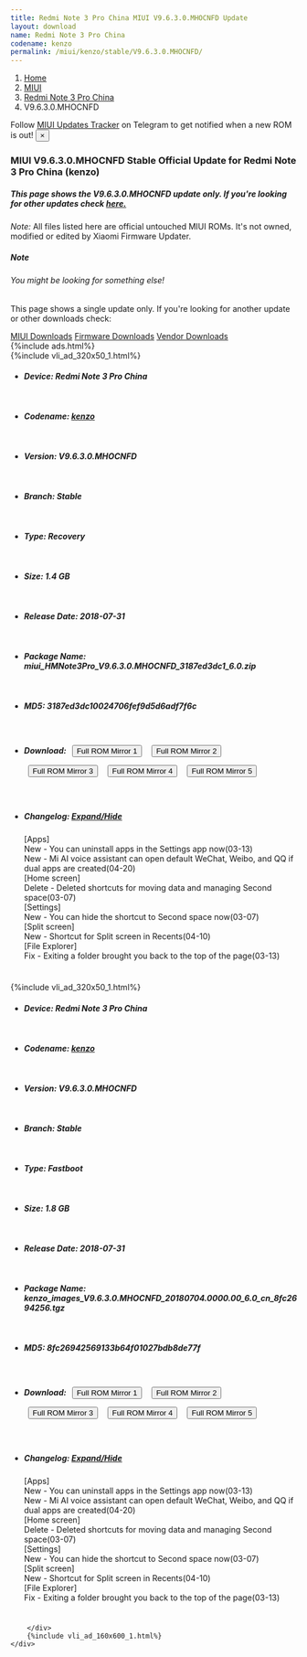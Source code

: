 ```yaml
---
title: Redmi Note 3 Pro China MIUI V9.6.3.0.MHOCNFD Update
layout: download
name: Redmi Note 3 Pro China
codename: kenzo
permalink: /miui/kenzo/stable/V9.6.3.0.MHOCNFD/
---
```

<nav aria-label="breadcrumb">
    <ol class="breadcrumb">
        <li class="breadcrumb-item"><a href="/">Home</a></li>
        <li class="breadcrumb-item"><a href="/miui/">MIUI</a></li>
        <li class="breadcrumb-item"><a href="/miui/kenzo/">Redmi Note 3 Pro China</a></li>
        <li class="breadcrumb-item active" aria-current="page">V9.6.3.0.MHOCNFD</li>
    </ol>
</nav>
<div class="alert alert-primary alert-dismissible fade show" role="alert">
    Follow <a href="https://t.me/MIUIUpdatesTracker" class="alert-link">MIUI Updates Tracker</a> on Telegram to get
    notified when a new ROM is out!
    <button type="button" class="close" data-dismiss="alert" aria-label="Close">
        <span aria-hidden="true">&times;</span>
    </button>
</div>
<div class="col-12 mx-auto">
    <h3 class="title bg-light p-2 rounded">MIUI V9.6.3.0.MHOCNFD Stable Official Update for Redmi Note 3 Pro China (kenzo)</h3>
    <h5>This page shows the V9.6.3.0.MHOCNFD update only. If you're looking for other updates check
        <a href="/miui/kenzo/">here.</a></h5>
    <p><i>Note: </i>All files listed here are official untouched MIUI ROMs.
        It's not owned, modified or edited by Xiaomi Firmware Updater.</p>
    <div class="card">
        <div class="card-body">
            <h5 class="card-title">Note</h5>
            <h6 class="card-subtitle mb-2 text-muted">You might be looking for something else!</h6>
            <p class="card-text">This page shows a single update only.
                If you're looking for another update or other downloads check:</p>
            <a href="/miui/" class="card-link">MIUI Downloads</a>
            <a href="/firmware/" class="card-link">Firmware Downloads</a>
            <a href="/vendor/" class="card-link">Vendor Downloads</a>
        </div>
    </div>
    {%include ads.html%}
    <div class="row justify-content-center">
        <div class="col-10" id="downloads">
                    <div class="card card-body">
            {%include vli_ad_320x50_1.html%}
            <ul class="list-unstyled">
                <li style="padding-bottom: 10px;">
                    <h5><b>Device: </b>Redmi Note 3 Pro China</h5>
                </li>
                <li style="padding-bottom: 10px;">
                    <h5><b>Codename: </b> <a href="/miui/kenzo/" target="_blank">kenzo</a> </h5>
                </li>
                <li style="padding-bottom: 10px;">
                    <h5><b>Version: </b>V9.6.3.0.MHOCNFD</h5>
                </li>
                <li style="padding-bottom: 10px;">
                    <h5><b>Branch: </b>Stable</h5>
                </li>
                <li style="padding-bottom: 10px;">
                    <h5><b>Type: </b>Recovery</h5>
                </li>
                <li style="padding-bottom: 10px;">
                    <h5><b>Size: </b>1.4 GB</h5>
                </li>
                <li style="padding-bottom: 10px;">
                    <h5><b>Release Date: </b>2018-07-31</h5>
                </li>
                <li style="padding-bottom: 10px;">
                    <h5><b>Package Name: </b><span id="filename" class="text-dark">miui_HMNote3Pro_V9.6.3.0.MHOCNFD_3187ed3dc1_6.0.zip</span></h5>
                </li>
                <li style="padding-bottom: 10px;">
                    <h5><b>MD5: </b><span id="md5" class="text-muted">3187ed3dc10024706fef9d5d6adf7f6c</span></h5>
                </li>
                <li style="padding-bottom: 10px;">
                    <h5><b>Download: </b> <button type="button" id="download" class="btn btn-primary" style="margin: 7px;" onclick="window.open('https://cdn-ota.azureedge.net/V9.6.3.0.MHOCNFD/miui_HMNote3Pro_V9.6.3.0.MHOCNFD_3187ed3dc1_6.0.zip', '_blank');"><i class="fa fa-download"></i> Full ROM Mirror 1</button> <button type="button" id="download" class="btn btn-primary" style="margin: 7px;" onclick="window.open('https://cdnorg.d.miui.com/V9.6.3.0.MHOCNFD/miui_HMNote3Pro_V9.6.3.0.MHOCNFD_3187ed3dc1_6.0.zip', '_blank');"><i class="fa fa-download"></i> Full ROM Mirror 2</button> <button type="button" id="download" class="btn btn-primary" style="margin: 7px;" onclick="window.open('https://bn.d.miui.com/V9.6.3.0.MHOCNFD/miui_HMNote3Pro_V9.6.3.0.MHOCNFD_3187ed3dc1_6.0.zip', '_blank');"><i class="fa fa-download"></i> Full ROM Mirror 3</button> <button type="button" id="download" class="btn btn-primary" style="margin: 7px;" onclick="window.open('https://bigota.d.miui.com/V9.6.3.0.MHOCNFD/miui_HMNote3Pro_V9.6.3.0.MHOCNFD_3187ed3dc1_6.0.zip', '_blank');"><i class="fa fa-download"></i> Full ROM Mirror 4</button> <button type="button" id="download" class="btn btn-primary" style="margin: 7px;" onclick="window.open('https://hugeota.d.miui.com/V9.6.3.0.MHOCNFD/miui_HMNote3Pro_V9.6.3.0.MHOCNFD_3187ed3dc1_6.0.zip', '_blank');"><i class="fa fa-download"></i> Full ROM Mirror 5</button></h5>
                </li>
                <li style="padding-bottom: 10px;">
                    <h5><b>Changelog: </b><a href="#kenzo_1_changelog" data-toggle="collapse" role="button"
                            aria-expanded="false" aria-controls="kenzo_1_changelog"> <i class="fa fa-arrow-down"
                                aria-hidden="true"></i> Expand/Hide</a></h5>
                    <div class="collapse" id="kenzo_1_changelog">
                        <p id="changelog_text">[Apps]<br>New - You can uninstall apps in the Settings app now(03-13)<br>New - Mi AI voice assistant can open default WeChat, Weibo, and QQ if dual apps are created(04-20)<br>[Home screen]<br>Delete - Deleted shortcuts for moving data and managing Second space(03-07)<br>[Settings]<br>New - You can hide the shortcut to Second space now(03-07)<br>[Split screen]<br>New - Shortcut for Split screen in Recents(04-10)<br>[File Explorer]<br>Fix - Exiting a folder brought you back to the top of the page(03-13)</p>
                    </div>
                </li>
            </ul>
        </div>
        <div class="card card-body">
            {%include vli_ad_320x50_1.html%}
            <ul class="list-unstyled">
                <li style="padding-bottom: 10px;">
                    <h5><b>Device: </b>Redmi Note 3 Pro China</h5>
                </li>
                <li style="padding-bottom: 10px;">
                    <h5><b>Codename: </b> <a href="/miui/kenzo/" target="_blank">kenzo</a> </h5>
                </li>
                <li style="padding-bottom: 10px;">
                    <h5><b>Version: </b>V9.6.3.0.MHOCNFD</h5>
                </li>
                <li style="padding-bottom: 10px;">
                    <h5><b>Branch: </b>Stable</h5>
                </li>
                <li style="padding-bottom: 10px;">
                    <h5><b>Type: </b>Fastboot</h5>
                </li>
                <li style="padding-bottom: 10px;">
                    <h5><b>Size: </b>1.8 GB</h5>
                </li>
                <li style="padding-bottom: 10px;">
                    <h5><b>Release Date: </b>2018-07-31</h5>
                </li>
                <li style="padding-bottom: 10px;">
                    <h5><b>Package Name: </b><span id="filename" class="text-dark">kenzo_images_V9.6.3.0.MHOCNFD_20180704.0000.00_6.0_cn_8fc2694256.tgz</span></h5>
                </li>
                <li style="padding-bottom: 10px;">
                    <h5><b>MD5: </b><span id="md5" class="text-muted">8fc26942569133b64f01027bdb8de77f</span></h5>
                </li>
                <li style="padding-bottom: 10px;">
                    <h5><b>Download: </b> <button type="button" id="download" class="btn btn-primary" style="margin: 7px;" onclick="window.open('https://cdn-ota.azureedge.net/V9.6.3.0.MHOCNFD/kenzo_images_V9.6.3.0.MHOCNFD_20180704.0000.00_6.0_cn_8fc2694256.tgz', '_blank');"><i class="fa fa-download"></i> Full ROM Mirror 1</button> <button type="button" id="download" class="btn btn-primary" style="margin: 7px;" onclick="window.open('https://cdnorg.d.miui.com/V9.6.3.0.MHOCNFD/kenzo_images_V9.6.3.0.MHOCNFD_20180704.0000.00_6.0_cn_8fc2694256.tgz', '_blank');"><i class="fa fa-download"></i> Full ROM Mirror 2</button> <button type="button" id="download" class="btn btn-primary" style="margin: 7px;" onclick="window.open('https://bn.d.miui.com/V9.6.3.0.MHOCNFD/kenzo_images_V9.6.3.0.MHOCNFD_20180704.0000.00_6.0_cn_8fc2694256.tgz', '_blank');"><i class="fa fa-download"></i> Full ROM Mirror 3</button> <button type="button" id="download" class="btn btn-primary" style="margin: 7px;" onclick="window.open('https://bigota.d.miui.com/V9.6.3.0.MHOCNFD/kenzo_images_V9.6.3.0.MHOCNFD_20180704.0000.00_6.0_cn_8fc2694256.tgz', '_blank');"><i class="fa fa-download"></i> Full ROM Mirror 4</button> <button type="button" id="download" class="btn btn-primary" style="margin: 7px;" onclick="window.open('https://hugeota.d.miui.com/V9.6.3.0.MHOCNFD/kenzo_images_V9.6.3.0.MHOCNFD_20180704.0000.00_6.0_cn_8fc2694256.tgz', '_blank');"><i class="fa fa-download"></i> Full ROM Mirror 5</button></h5>
                </li>
                <li style="padding-bottom: 10px;">
                    <h5><b>Changelog: </b><a href="#kenzo_2_changelog" data-toggle="collapse" role="button"
                            aria-expanded="false" aria-controls="kenzo_2_changelog"> <i class="fa fa-arrow-down"
                                aria-hidden="true"></i> Expand/Hide</a></h5>
                    <div class="collapse" id="kenzo_2_changelog">
                        <p id="changelog_text">[Apps]<br>New - You can uninstall apps in the Settings app now(03-13)<br>New - Mi AI voice assistant can open default WeChat, Weibo, and QQ if dual apps are created(04-20)<br>[Home screen]<br>Delete - Deleted shortcuts for moving data and managing Second space(03-07)<br>[Settings]<br>New - You can hide the shortcut to Second space now(03-07)<br>[Split screen]<br>New - Shortcut for Split screen in Recents(04-10)<br>[File Explorer]<br>Fix - Exiting a folder brought you back to the top of the page(03-13)</p>
                    </div>
                </li>
            </ul>
        </div>

        </div>
        {%include vli_ad_160x600_1.html%}
    </div>
</div>
